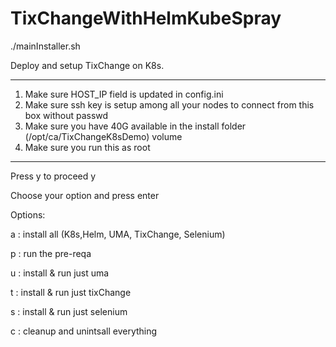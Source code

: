 # TixChangeWithHelmKubeSpray

./mainInstaller.sh

Deploy and setup TixChange on K8s.
 *********
1. Make sure HOST_IP field is updated in config.ini
2. Make sure ssh key is setup among all your nodes to connect from this box without passwd
3. Make sure you have 40G available in the install folder (/opt/ca/TixChangeK8sDemo) volume
4. Make sure you run this as root
 *********
Press y to proceed
y

Choose your option and press enter

Options:
 
 a : install all (K8s,Helm, UMA, TixChange, Selenium)
 
 p : run the pre-reqa
 
 u : install & run just uma
 
 t : install & run just tixChange
 
 s : install & run just selenium
 
 c : cleanup and unintsall everything
